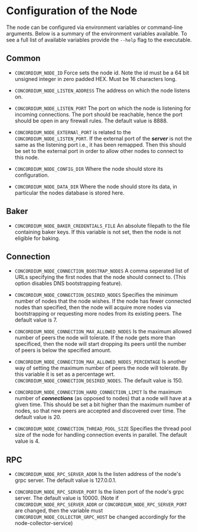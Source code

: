 # Configuration of the Node

The node can be configured via environment variables or command-line arguments. 
Below is a summary of the environment variables available. To see a full list of available variables provide the
`--help` flag to the executable. 

## Common
- `CONCORDIUM_NODE_ID` Force sets the node id. 
Note the id must be a 64 bit unsigned integer in zero padded HEX. Must be 16 characters long.

- `CONCORDIUM_NODE_LISTEN_ADDRESS` The address on which the node listens on. 

- `CONCORDIUM_NODE_LISTEN_PORT` The port on which the node is listening for incoming connections. 
The port should be reachable, hence the port should be open in any firewall rules. The default value is 8888.

- `CONCORDIUM_NODE_EXTERNAl_PORT` is related to the `CONCORDIUM_NODE_LISTEN_PORT`. If the external port of the ***server*** is not the same as the listening port i.e., it has been remapped. 
Then this should be set to the external port in order to allow other nodes to connect to this node.

- `CONCORDIUM_NODE_CONFIG_DIR` Where the node should store its configuration.

- `CONCORDIUM_NODE_DATA_DIR` Where the node should store its data, in particular the nodes database is stored here.

## Baker

- `CONCORDIUM_NODE_BAKER_CREDENTIALS_FILE` An absolute filepath to the file containing baker keys. If this variable is not set, then the node is not eligible for baking. 

## Connection

- `CONCORDIUM_NODE_CONNECTION_BOOSTRAP_NODES` A comma seperated list of URLs specifying the first nodes that the node should connect to. (This option disables DNS bootstrapping feature).

- `CONCORDIUM_NODE_CONNECTION_DESIRED_NODES` Specifies the minimum number of nodes that the node wishes. 
If the node has fewer connected nodes than specified, then the node will acquire more nodes via bootstrapping or requesting more nodes from its existing peers. The default value is 7.

- `CONCORDIUM_NODE_CONNECTION_MAX_ALLOWED_NODES` Is the maximum allowed number of peers the node will tolerate. 
If the node gets more than specificed, then the node will start dropping its peers until the number of peers is below the specified amount.

- `CONCORDIUM_NODE_CONNECTION_MAX_ALLOWED_NODES_PERCENTAGE` Is another way of setting the maximum number of peers the node will tolerate. 
By this variable it is set as a percentage wrt. `CONCORDIUM_NODE_CONNECTION_DESIRED_NODES`. The default value is 150.

- `CONCORDIUM_NODE_CONNECTION_HARD_CONNECTION_LIMIT` Is the maximum number of ***connections*** (as opposed to nodes) that a node will have at a given time. 
This should be set a bit higher than the maximum number of nodes, so that new peers are accepted and discovered over time. The default value is 20. 

- `CONCORDIUM_NODE_CONNECTION_THREAD_POOL_SIZE` Specifies the thread pool size of the node for handling connection events in parallel. The default value is 4. 

## RPC

- `CONCORDIUM_NODE_RPC_SERVER_ADDR` Is the listen address of the node's grpc server. The default value is 127.0.0.1.

- `CONCORDIUM_NODE_RPC_SERVER_PORT` Is the listen port of the node's grpc server. 
The default value is 10000. (Note if `CONCORDIUM_NODE_RPC_SERVER_ADDR` or `CONCORDIUM_NODE_RPC_SERVER_PORT` are changed, then the variable must `CONCORDIUM_NODE_COLLECTOR_GRPC_HOST` be changed accordingly for the node-collector-service)
